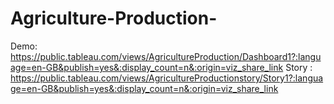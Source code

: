 # Agriculture-Production-
Demo: https://public.tableau.com/views/AgricultureProduction/Dashboard1?:language=en-GB&publish=yes&:display_count=n&:origin=viz_share_link
Story : https://public.tableau.com/views/AgricultureProductionstory/Story1?:language=en-GB&publish=yes&:display_count=n&:origin=viz_share_link
